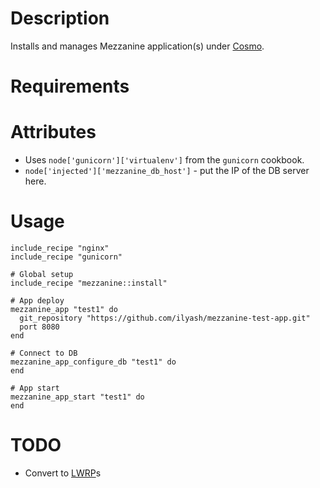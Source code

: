 Description
===========

Installs and manages Mezzanine application(s) under [Cosmo](https://github.com/CloudifySource/cosmo-manager).

Requirements
============

Attributes
==========

* Uses `node['gunicorn']['virtualenv']` from the `gunicorn` cookbook.
* `node['injected']['mezzanine_db_host']` - put the IP of the DB server here.

Usage
=====

    include_recipe "nginx"
    include_recipe "gunicorn"

    # Global setup
    include_recipe "mezzanine::install"

    # App deploy
    mezzanine_app "test1" do
      git_repository "https://github.com/ilyash/mezzanine-test-app.git"
      port 8080
    end

    # Connect to DB
    mezzanine_app_configure_db "test1" do
    end

    # App start
    mezzanine_app_start "test1" do
    end

TODO
====
  * Convert to [LWRP](http://docs.opscode.com/chef/lwrps_custom.html)s
